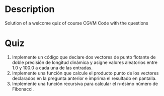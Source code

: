 # Description
Solution of a welcome quiz of course CGVM
Code with the questions
# Quiz
1. Implemente un código que declare dos vectores de punto flotante de doble precisión de longitud dinámica y asigne valores aleatorios entre 1.0 y 100.0 a cada una de las entradas.
2. Implemente una función que calcule el producto punto de los vectores declarados en la pregunta anterior e imprima el resultado en pantalla.
3. Implemente una función recursiva para calcular el n-ésimo número de Fibonacci.
